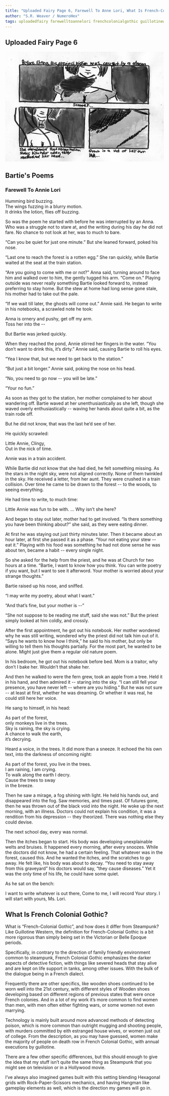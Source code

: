 ```yaml
---
title: "Uploaded Fairy Page 6, Farewell To Anne Lori, What Is French-Colonial Gothic"
author: "S.R. Weaver / NumeroHex"
tags: uploadedfairy farewelltoannelori frenchcolonialgothic guillotinewestern
---
```

## Uploaded Fairy Page 6
![PAGE6](https://raw.githubusercontent.com/BequestDeCendresStudios/BequestDeCendresBlog/refs/heads/main/images/Pages/page6.jpg)

## Bartie's Poems
### Farewell To Annie Lori

Humming bird buzzing.<br />
The wings fuzzing in a blurry motion.<br />
It drinks the lotion, flies off buzzing.

So was the poem he started with before he was interrupted by an Anna. Who was a struggle not to stare at, and the writing during his day he did not fare. No chance to not look at her, was to much to bare.

“Can you be quiet for just one minute.” But she leaned forward, poked his nose.

“Last one to reach the forest is a rotten egg.” She ran quickly, while Bartie waited at the seat at the train station.

“Are you going to come with me or not?” Anna said, turning around to face him and walked over to him, the gently tugged his arm. “Come on.” Playing outside was never really something Bartie looked forward to, instead preferring to stay home. But the stew at home had long sense gone stale, his mother had to take out the pale.

“If we wait till later, the ghosts will come out.” Annie said. He began to write in his notebooks, a scrawled note he took:

Anna is ornery and pushy, get off my arm.<br />
Toss her into the --

But Bartie was jerked quickly.

When they reached the pond, Annie stirred her fingers in the water. “You don’t want to drink this, it’s dirty.” Annie said, causing Bartie to roll his eyes.

“Yea I know that, but we need to get back to the station.”

“But just a bit longer.” Annie said, poking the nose on his head.

“No, you need to go now -- you will be late.”

“Your no fun.”


As soon as they got to the station, her mother complained to her about wandering off. Bartie waved at her unenthusiastically as she left, though she waved overly enthusiastically -- waving her hands about quite a bit, as the train rode off.

But he did not know, that was the last he’d see of her.

He quickly scrawled:

Little Annie, Clingy,<br />
Out in the nick of time.

Annie was in a train accident.

While Bartie did not know that she had died, he felt something missing. As the stars in the night sky, were not aligned correctly. None of them twinkled in the sky. He received a letter, from her aunt. They were crushed in a train collision. Over time he came to be drawn to the forest -- to the woods, to seeing everything.

He had time to write, to much time:

Little Annie was fun to be with.
... Why isn’t she here?


And began to stay out later, mother had to get involved. “Is there something you have been thinking about?” she said, as they were eating dinner.

At first he was staying out just thirty minutes later. Then it became about an hour later, at first she passed it as a phase. “Your not eating your stew -- eat it.” Playing with his food was something he had not done sense he was about ten, became a habit -- every single night.

So she asked for the help from the priest, and he was at Church for two hours at a time. “Bartie, I want to know how you think. You can write poetry if you want, but I want to see it afterword. Your mother is worried about your strange thoughts.”

Bartie raised up his nose, and sniffed.

“I may write my poetry, about what I want.”

“And that’s fine, but your mother is --”

“She not suppose to be reading me stuff, said she was not.” But the priest simply looked at him coldly, and crossly.


After the first appointment, he got out his notebook. Her mother wondered why he was still writing, wondered why the priest did not talk him out of it. “Says he wants to know how I think,” he said to his mother, but only be willing to tell them his thoughts partially. For the most part, he wanted to be alone. Might just give them a regular old nature poem.

In his bedroom, he got out his notebook before bed. Mom is a traitor, why don’t I bake her. Wouldn’t that shake her.

And then he walked to were the fern grew, took an apple from a tree. Held it in his hand, and then admired it -- staring into the sky. “I can still fell your presence, you have never left -- where are you hiding.” But he was not sure -- at least at first, whether he was dreaming. Or whether it was real, he could still here her voice.

He sang to himself, in his head:

As part of the forest,<br />
only monkeys live in the trees.<br />
Sky is raining, the sky is crying.<br />
A chance to walk the earth,<br />
it’s decrying.

Heard a voice, in the trees. It did more than a sneeze. It echoed the his own text, into the darkness of oncoming night:

As part of the forest, you live in the trees.<br />
I am raining, I am crying.<br />
To walk along the earth I decry.<br />
Cause the trees to sway<br />
in the breeze.

Then he saw a mirage, a fog shining with light. He held his hands out, and disappeared into the fog. Saw memories, and times past. Of futures gone, then he was thrown out of the black void into the night. He woke up the next morning, with an illness. Doctors could not explain his condition, it was a rendition from his depression -- they theorized. There was nothing else they could devise.

The next school day, every was normal.

Then the itches began to start. His body was developing unexplainable welts and bruises. It happened every morning, after every snoozes. While the doctors did not know, he had a certain feeling. That whatever was in the forest, caused this. And he wanted the itches, and the scratches to go away. He felt like, his body was about to decay. “You need to stay away from this graveyard” his doctors would say, “they cause diseases.” Yet it was the only time of his life, he could have some quiet.

As he sat on the bench:

I want to write whatever is out there,
Come to me, I will record
Your story.
I will start with yours,
Ms. Lori.

## What Is French Colonial Gothic?
What is “French-Colonial Gothic”, and how does it differ from Steampunk? Like Guillotine Western, the definition for French-Colonial Gothic is a bit more rigorous than simply being set in the Victorian or Belle Epoque periods.

Specifically, in contrary to the direction of family friendly environment common to steampunk, French Colonial Gothic emphasizes the darker aspects of detective fiction, with things like severed heads that stay alive and are kept on life support in tanks, among other issues. With the bulk of the dialogue being in a French dialect.

Frequently there are other specifics, like wooden shoes continued to be worn well into the 21st century, with different styles of Wooden shoes developing based on different regions of previous states that were once French colonies. And in a lot of my work it’s more common to find women than men, with men often either fighting wars, or some women not even marrying.

Technology is mainly built around more advanced methods of detecting poison, which is more common than outright mugging and shooting people, with murders committed by eith estranged house wives, or women just out of college. From the description, as you may have guessed, women make the majority of people on death row in French Colonial Gothic, with annual executions by guillotine.

There are a few other specific differences, but this should enough to give the idea that my stuff isn’t quite the same thing as Steampunk that you might see on television or in a Hollywood movie.

I’ve always also imagined games built with this setting blending Hexagonal grids with Rock-Paper-Scissors mechanics, and having Hangman like gameplay elements as well, which is the direction my games will go in.
